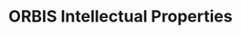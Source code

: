 ---
layout: default
contributors: Bureau van Dijk
cost: not free, cost varies
description: Database that links patents to companies
last_edit: Fri, 05 May 2023 16:35:39 GMT
location: https://www.bvdinfo.com/en-gb/our-products/data/international/orbis-intellectual-property
maintained_by: Bureau van Dijk
shortname: orbis
title: ORBIS Intellectual Properties
uuid: 0bc57422-806c-4b79-be13-041f7199d148
---